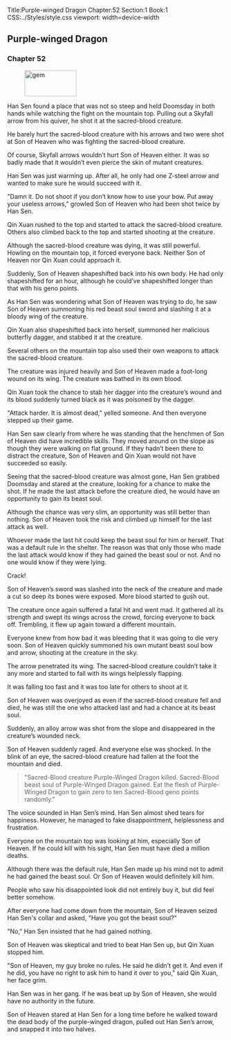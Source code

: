 Title:Purple-winged Dragon
Chapter:52
Section:1
Book:1
CSS:../Styles/style.css
viewport: width=device-width

## Purple-winged Dragon
### Chapter 52

<figure>
	<img src="../Images/gem.gif" alt="gem" id="gem" width="120" height="60" />
</figure>


Han Sen found a place that was not so steep and held Doomsday in both hands while watching the fight on the mountain top. Pulling out a Skyfall arrow from his quiver, he shot it at the sacred-blood creature.

He barely hurt the sacred-blood creature with his arrows and two were shot at Son of Heaven who was fighting the sacred-blood creature.

Of course, Skyfall arrows wouldn’t hurt Son of Heaven either. It was so badly made that it wouldn’t even pierce the skin of mutant creatures.

Han Sen was just warming up. After all, he only had one Z-steel arrow and wanted to make sure he would succeed with it.

"Damn it. Do not shoot if you don’t know how to use your bow. Put away your useless arrows," growled Son of Heaven who had been shot twice by Han Sen.

Qin Xuan rushed to the top and started to attack the sacred-blood creature. Others also climbed back to the top and started shooting at the creature.

Although the sacred-blood creature was dying, it was still powerful. Howling on the mountain top, it forced everyone back. Neither Son of Heaven nor Qin Xuan could approach it.

Suddenly, Son of Heaven shapeshifted back into his own body. He had only shapeshifted for an hour, although he could’ve shapeshifted longer than that with his geno points.

As Han Sen was wondering what Son of Heaven was trying to do, he saw Son of Heaven summoning his red beast soul sword and slashing it at a bloody wing of the creature.

Qin Xuan also shapeshifted back into herself, summoned her malicious butterfly dagger, and stabbed it at the creature.

Several others on the mountain top also used their own weapons to attack the sacred-blood creature.

The creature was injured heavily and Son of Heaven made a foot-long wound on its wing. The creature was bathed in its own blood.

Qin Xuan took the chance to stab her dagger into the creature’s wound and its blood suddenly turned black as it was poisoned by the dagger.

"Attack harder. It is almost dead," yelled someone. And then everyone stepped up their game.

Han Sen saw clearly from where he was standing that the henchmen of Son of Heaven did have incredible skills. They moved around on the slope as though they were walking on flat ground. If they hadn’t been there to distract the creature, Son of Heaven and Qin Xuan would not have succeeded so easily.

Seeing that the sacred-blood creature was almost gone, Han Sen grabbed Doomsday and stared at the creature, looking for a chance to make the shot. If he made the last attack before the creature died, he would have an opportunity to gain its beast soul.

Although the chance was very slim, an opportunity was still better than nothing. Son of Heaven took the risk and climbed up himself for the last attack as well.

Whoever made the last hit could keep the beast soul for him or herself. That was a default rule in the shelter. The reason was that only those who made the last attack would know if they had gained the beast soul or not. And no one would know if they were lying.

Crack!

Son of Heaven’s sword was slashed into the neck of the creature and made a cut so deep its bones were exposed. More blood started to gush out.

The creature once again suffered a fatal hit and went mad. It gathered all its strength and swept its wings across the crowd, forcing everyone to back off. Trembling, it flew up again toward a different mountain.

Everyone knew from how bad it was bleeding that it was going to die very soon. Son of Heaven quickly summoned his own mutant beast soul bow and arrow, shooting at the creature in the sky.

The arrow penetrated its wing. The sacred-blood creature couldn’t take it any more and started to fall with its wings helplessly flapping.

It was falling too fast and it was too late for others to shoot at it.

Son of Heaven was overjoyed as even if the sacred-blood creature fell and died, he was still the one who attacked last and had a chance at its beast soul.

Suddenly, an alloy arrow was shot from the slope and disappeared in the creature’s wounded neck.

Son of Heaven suddenly raged. And everyone else was shocked. In the blink of an eye, the sacred-blood creature had fallen at the foot the mountain and died.

> "Sacred-Blood creature Purple-Winged Dragon killed. Sacred-Blood beast soul of Purple-Winged Dragon gained. Eat the flesh of Purple-Winged Dragon to gain zero to ten Sacred-Blood geno points randomly."

The voice sounded in Han Sen’s mind. Han Sen almost shed tears for happiness. However, he managed to fake disappointment, helplessness and frustration.

Everyone on the mountain top was looking at him, especially Son of Heaven. If he could kill with his sight, Han Sen must have died a million deaths.

Although there was the default rule, Han Sen made up his mind not to admit he had gained the beast soul. Or Son of Heaven would definitely kill him.

People who saw his disappointed look did not entirely buy it, but did feel better somehow.

After everyone had come down from the mountain, Son of Heaven seized Han Sen's collar and asked, "Have you got the beast soul?"

"No," Han Sen insisted that he had gained nothing.

Son of Heaven was skeptical and tried to beat Han Sen up, but Qin Xuan stopped him.

"Son of Heaven, my guy broke no rules. He said he didn’t get it. And even if he did, you have no right to ask him to hand it over to you," said Qin Xuan, her face grim.

Han Sen was in her gang. If he was beat up by Son of Heaven, she would have no authority in the future.

Son of Heaven stared at Han Sen for a long time before he walked toward the dead body of the purple-winged dragon, pulled out Han Sen’s arrow, and snapped it into two halves.